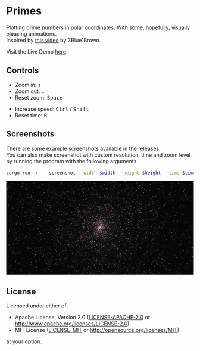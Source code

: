 # Primes

Plotting prime numbers in polar coordinates.
With some, hopefully, visually pleasing animations.\
Inspired by [this video](https://www.youtube.com/watch?v=EK32jo7i5LQ) by 3Blue1Brown.

Visit the Live Demo [here](https://jannik4.github.io/primes/).

## Controls

- Zoom in: <kbd>&uarr;</kbd>
- Zoom out: <kbd>&darr;</kbd>
- Reset zoom: <kbd>Space</kbd>

<!---->

- Increase speed: <kbd>Ctrl</kbd> / <kbd>Shift</kbd>
- Reset time: <kbd>R</kbd>

## Screenshots

There are some example screenshots available in the [releases](https://github.com/jannik4/primes/releases).\
You can also make screenshot with custom resolution, time and zoom level by running the program with the following arguments:

```sh
cargo run -r -- screenshot --width $width --height $height --time $time --zoom $zoom
```

<p align="center">
  <img src="./primes_800x400_5600_0.png" alt="Primes"/>
</p>

## License

Licensed under either of

- Apache License, Version 2.0
  ([LICENSE-APACHE-2.0](LICENSE-Apache-2.0) or <http://www.apache.org/licenses/LICENSE-2.0>)
- MIT License
  ([LICENSE-MIT](LICENSE-MIT) or <http://opensource.org/licenses/MIT>)

at your option.
